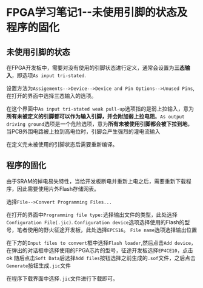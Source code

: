 # FPGA学习笔记1--未使用引脚的状态及程序的固化

## 未使用引脚的状态

在FPGA开发板中，需要对没有使用的引脚状态进行定义，通常会设置为**三态输入**，即选项`As input tri-stated`.

设置方法为`Assigements-->Device-->Device and Pin Options-->Unused Pins`,在打开的界面中选择三态输入的选项。

在这个界面中`As input tri-stated weak pull-up`选项指的是弱上拉输入，意为**所有未被定义的引脚都可以作为输入引脚，并会附加弱上拉电阻**。`As output driving ground`选项是一个危险选项，意为**所有未被使用引脚都会被下拉到地**，当PCB外围电路被上拉到高电位时，引脚会产生强烈的灌电流输入

在定义完未被使用的引脚状态后需要重新编译。

## 程序的固化

由于SRAM的掉电易失特性，当给开发板断电并重新上电之后，需要重新下载程序，因此需要使用片外Flash存储网表。

选择`File-->Convert Programming Files...`

在打开的界面中`Programming file type:`选择输出文件的类型，此处选择`Configuration File(.jic)`.
`Configuration device`选项选择使用的Flash的型号，笔者使用的野火征途开发板，此处选择`EPCS16`。
`File name`选项选择输出位置

在下方的`Input files to convert`框中选择`Flash loader`,然后点击`Add device`，在弹出的对话框中选择使用的FPGA芯片的型号，征途开发板选择`EP4CE10`，点击ok
随后点击`Soft Data`后选择`Add files`按钮选择之前生成的`.sof`文件，之后点击`Generate`按钮生成`.jic`文件

在程序下载界面中选择`.jic`文件进行下载即可。
